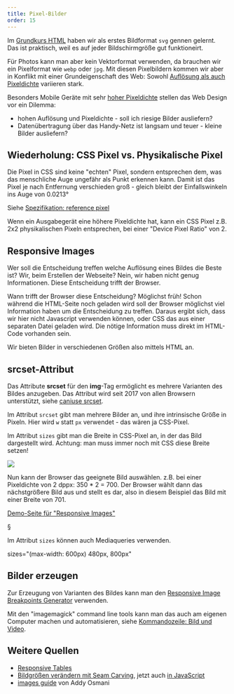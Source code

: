 ```yaml
---
title: Pixel-Bilder
order: 15
---
```


Im [Grundkurs HTML](/das-web-und-html/html-grundkurs/) haben wir als
erstes Bildformat `svg` gennen gelernt. Das ist praktisch, weil es
auf jeder Bildschirmgröße gut funktioneirt.

Für Photos kann man aber kein Vektorformat verwenden, da brauchen wir ein Pixelformat wie `webp` oder `jpg`.
Mit diesen Pixelbildern kommen wir aber in Konflikt mit einer
Grundeigenschaft des Web:  Sowohl [Auflösung als auch Pixeldichte](/css-layout/rahmenbedingungen/#slide-4) variieren stark.


Besonders Mobile Geräte mit sehr [hoher Pixeldichte](/css-layout/rahmenbedingungen/#slide-4)
stellen das Web Design vor ein Dilemma: 

- hohen Auflösung und Pixeldichte - soll ich riesige Bilder ausliefern?
- Datenübertragung über das Handy-Netz ist langsam und teuer - kleine Bilder ausliefern?

## Wiederholung: CSS Pixel vs. Physikalische Pixel

Die Pixel in CSS sind keine "echten" Pixel, sondern
entsprechen dem, was das menschliche Auge ungefähr als Punkt erkennen kann.
Damit ist das Pixel je nach Entfernung verschieden groß - gleich bleibt
der Einfallswinkeln ins Auge von 0.0213°

Siehe [Spezifikation: reference pixel](https://drafts.csswg.org/css-values-4/#reference-pixel)

Wenn ein Ausgabegerät eine höhere Pixeldichte hat, kann
ein CSS Pixel z.B. 2x2 physikalischen Pixeln entsprechen,
bei einer "Device Pixel Ratio" von 2.

## Responsive Images

Wer soll die Entscheidung treffen welche Auflösung eines Bildes die Beste ist? Wir, beim Erstellen der Webseite? Nein, wir haben nicht genug Informationen. Diese Entscheidung trifft der Browser.

Wann trifft der Browser diese Entscheidung? Möglichst früh!  Schon während die HTML-Seite noch
geladen wird soll der Browser möglichst viel Information haben um die Entscheidung zu treffen.
Daraus ergibt sich, dass wir hier nicht Javascript verwenden können, oder CSS das aus einer
separaten Datei geladen wird.  Die nötige Information muss direkt im HTML-Code vorhanden sein.

Wir bieten Bilder in verschiedenen Größen also mittels HTML an.

## srcset-Attribut

Das Attribute **srcset** für den **img**-Tag ermöglicht es mehrere
Varianten des Bildes anzugeben.
Das  Attribut wird seit 2017 von
allen Browsern unterstützt, siehe [caniuse srcset](http://caniuse.com/#feat=srcset).


Im Attribut `srcset` gibt man mehrere Bilder an, und ihre intrinsische Größe in Pixeln.
Hier wird `w` statt `px` verwendet -  das wären ja CSS-Pixel.

Im Attribut `sizes` gibt man die Breite in CSS-Pixel an, in der das Bild dargestellt wird.
Achtung: man muss immer noch mit CSS diese Breite setzen!

<htmlcode>
<img src="japanischer-garten_350px.webp"
  sizes="350px"
  srcset="japanischer-garten_350px.webp 350w,
     japanischer-garten_701px.webp 701w,
     japanischer-garten_1401px.webp 1401w,
     japanischer-garten_2802px.webp 2802w,
     japanischer-garten_4500px.webp 4500w,
     japanischer-garten_6000px.webp 6000w" />
</htmlcode>

Nun kann der Browser das geeignete Bild auswählen. z.B. bei einer Pixeldichte von 2 dppx:
350 * 2 = 700.  Der Browser wählt dann das nächstgrößere Bild aus und stellt es dar, also in diesem
Beispiel das Bild mit einer Breite von 701.

[Demo-Seite für "Responsive Images"](/images/responsive-images/index.html)

§

Im Attribut `sizes` können auch Mediaqueries verwenden.

<htmlcode>
sizes="(max-width: 600px) 480px, 800px"
</htmlcode>

## Bilder erzeugen

Zur Erzeugung von Varianten des Bildes kann man den [Responsive Image Breakpoints Generator](http://www.responsivebreakpoints.com/) verwenden.

Mit den "imagemagick" command line tools kann man das auch am eigenen Computer
machen und automatisieren, siehe [Kommandozeile: Bild und Video](/kommandozeile/bild-und-video/#slide-5).


## Weitere Quellen

- [Responsive Tables](http://blog.cloudfour.com/picking-responsive-tables-solution/)
- [Bildgrößen verändern mit Seam Carving](https://www.youtube.com/watch?v=6NcIJXTlugc), jetzt auch [in JavaScript](http://davidalbertoadler.com/seam-carving-js/)
- [images guide](https://images.guide/) von Addy Osmani
